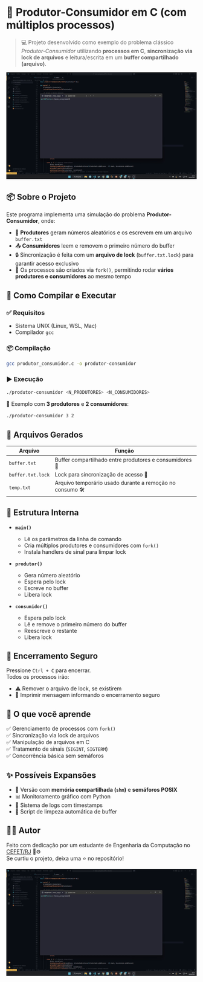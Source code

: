 
# 🧵 Produtor-Consumidor em C (com múltiplos processos)

> 💻 Projeto desenvolvido como exemplo do problema clássico *Produtor-Consumidor* utilizando **processos em C**, **sincronização via lock de arquivos** e leitura/escrita em um **buffer compartilhado (arquivo)**.

![Demonstração do funcionamento](demo.gif)

## 📦 Sobre o Projeto

Este programa implementa uma simulação do problema **Produtor-Consumidor**, onde:

- 🔁 **Produtores** geram números aleatórios e os escrevem em um arquivo `buffer.txt`
- 📤 **Consumidores** leem e removem o primeiro número do buffer
- 🔒 Sincronização é feita com um **arquivo de lock** (`buffer.txt.lock`) para garantir acesso exclusivo
- 🧬 Os processos são criados via `fork()`, permitindo rodar **vários produtores e consumidores** ao mesmo tempo

## 🚀 Como Compilar e Executar

### ✅ Requisitos
- Sistema UNIX (Linux, WSL, Mac)
- Compilador `gcc`

### 📦 Compilação
```bash
gcc produtor_consumidor.c -o produtor-consumidor
```

### ▶️ Execução
```bash
./produtor-consumidor <N_PRODUTORES> <N_CONSUMIDORES>
```

🔁 Exemplo com **3 produtores** e **2 consumidores**:
```bash
./produtor-consumidor 3 2
```

## 📂 Arquivos Gerados

| Arquivo           | Função                                                    |
|-------------------|------------------------------------------------------------|
| `buffer.txt`      | Buffer compartilhado entre produtores e consumidores 📄     |
| `buffer.txt.lock` | Lock para sincronização de acesso 🔐                       |
| `temp.txt`        | Arquivo temporário usado durante a remoção no consumo 🛠️    |

## 🔧 Estrutura Interna

- **`main()`**
  - Lê os parâmetros da linha de comando
  - Cria múltiplos produtores e consumidores com `fork()`
  - Instala handlers de sinal para limpar lock

- **`produtor()`**
  - Gera número aleatório
  - Espera pelo lock
  - Escreve no buffer
  - Libera lock

- **`consumidor()`**
  - Espera pelo lock
  - Lê e remove o primeiro número do buffer
  - Reescreve o restante
  - Libera lock

## 🛑 Encerramento Seguro

Pressione `Ctrl + C` para encerrar.  
Todos os processos irão:
- ⚠️ Remover o arquivo de lock, se existirem
- 💬 Imprimir mensagem informando o encerramento seguro

## 🧠 O que você aprende

✅ Gerenciamento de processos com `fork()`  
✅ Sincronização via lock de arquivos  
✅ Manipulação de arquivos em C  
✅ Tratamento de sinais (`SIGINT`, `SIGTERM`)  
✅ Concorrência básica sem semáforos  

## ✨ Possíveis Expansões

- 🔄 Versão com **memória compartilhada (`shm`)** e **semáforos POSIX**
- 📊 Monitoramento gráfico com Python
- 🧪 Sistema de logs com timestamps
- 🧹 Script de limpeza automática de buffer

## 👨‍💻 Autor

Feito com dedicação por um estudante de Engenharia da Computação no [CEFET/RJ](https://www.cefet-rj.br) 🧠⚙️  
Se curtiu o projeto, deixa uma ⭐ no repositório!

![Demonstração do funcionamento](demo.gif)
